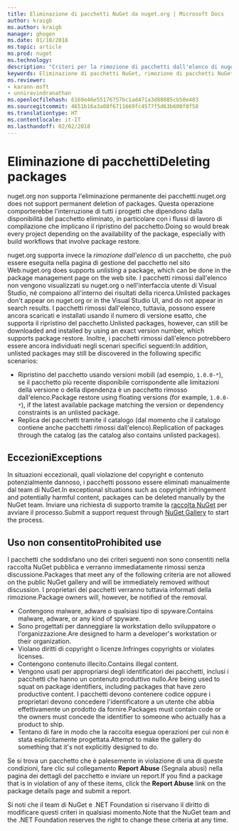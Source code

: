 ```yaml
---
title: Eliminazione di pacchetti NuGet da nuget.org | Microsoft Docs
author: kraigb
ms.author: kraigb
manager: ghogen
ms.date: 01/18/2018
ms.topic: article
ms.prod: nuget
ms.technology: 
description: "Criteri per la rimozione di pacchetti dall'elenco di nuget.org; l'eliminazione permanente non è supportata, salvo quando i pacchetti violano altri criteri."
keywords: Eliminazione di pacchetti NuGet, rimozione di pacchetti NuGet dall'elenco, usi non consentiti dei pacchetti
ms.reviewer:
- karann-msft
- unniravindranathan
ms.openlocfilehash: 6169e46e55176757bc1ad471a3d80885cb50e403
ms.sourcegitcommit: 4651b16a3a08f6711669fc4577f5d63b600f8f58
ms.translationtype: HT
ms.contentlocale: it-IT
ms.lasthandoff: 02/02/2018
---
```

# <a name="deleting-packages"></a><span data-ttu-id="ea108-104">Eliminazione di pacchetti</span><span class="sxs-lookup"><span data-stu-id="ea108-104">Deleting packages</span></span>

<span data-ttu-id="ea108-105">nuget.org non supporta l'eliminazione permanente dei pacchetti.</span><span class="sxs-lookup"><span data-stu-id="ea108-105">nuget.org does not support permanent deletion of packages.</span></span> <span data-ttu-id="ea108-106">Questa operazione comporterebbe l'interruzione di tutti i progetti che dipendono dalla disponibilità del pacchetto eliminato, in particolare con i flussi di lavoro di compilazione che implicano il ripristino del pacchetto.</span><span class="sxs-lookup"><span data-stu-id="ea108-106">Doing so would break every project depending on the availability of the package, especially with build workflows that involve package restore.</span></span>

<span data-ttu-id="ea108-107">nuget.org supporta invece la *rimozione dall'elenco* di un pacchetto, che può essere eseguita nella pagina di gestione del pacchetto nel sito Web.</span><span class="sxs-lookup"><span data-stu-id="ea108-107">nuget.org does supports *unlisting* a package, which can be done in the package management page on the web site.</span></span> <span data-ttu-id="ea108-108">I pacchetti rimossi dall'elenco non vengono visualizzati su nuget.org o nell'interfaccia utente di Visual Studio, né compaiono all'interno dei risultati della ricerca.</span><span class="sxs-lookup"><span data-stu-id="ea108-108">Unlisted packages don't appear on nuget.org or in the Visual Studio UI, and do not appear in search results.</span></span> <span data-ttu-id="ea108-109">I pacchetti rimossi dall'elenco, tuttavia, possono essere ancora scaricati e installati usando il numero di versione esatto, che supporta il ripristino del pacchetto.</span><span class="sxs-lookup"><span data-stu-id="ea108-109">Unlisted packages, however, can still be downloaded and installed by using an exact version number, which supports package restore.</span></span> <span data-ttu-id="ea108-110">Inoltre, i pacchetti rimossi dall'elenco potrebbero essere ancora individuati negli scenari specifici seguenti:</span><span class="sxs-lookup"><span data-stu-id="ea108-110">In addition, unlisted packages may still be discovered in the following specific scenarios:</span></span>

- <span data-ttu-id="ea108-111">Ripristino del pacchetto usando versioni mobili (ad esempio, `1.0.0-*`), se il pacchetto più recente disponibile corrispondente alle limitazioni della versione o della dipendenza è un pacchetto rimosso dall'elenco.</span><span class="sxs-lookup"><span data-stu-id="ea108-111">Package restore using floating versions (for example, `1.0.0-*`), if the latest available package matching the version or dependency constraints is an unlisted package.</span></span>
- <span data-ttu-id="ea108-112">Replica dei pacchetti tramite il catalogo (dal momento che il catalogo contiene anche pacchetti rimossi dall'elenco).</span><span class="sxs-lookup"><span data-stu-id="ea108-112">Replication of packages through the catalog (as the catalog also contains unlisted packages).</span></span>

## <a name="exceptions"></a><span data-ttu-id="ea108-113">Eccezioni</span><span class="sxs-lookup"><span data-stu-id="ea108-113">Exceptions</span></span>

<span data-ttu-id="ea108-114">In situazioni eccezionali, quali violazione del copyright e contenuto potenzialmente dannoso, i pacchetti possono essere eliminati manualmente dal team di NuGet.</span><span class="sxs-lookup"><span data-stu-id="ea108-114">In exceptional situations such as copyright infringement and potentially harmful content, packages can be deleted manually by the NuGet team.</span></span> <span data-ttu-id="ea108-115">Inviare una richiesta di supporto tramite la [raccolta NuGet](http://www.nuget.org) per avviare il processo.</span><span class="sxs-lookup"><span data-stu-id="ea108-115">Submit a support request through [NuGet Gallery](http://www.nuget.org) to start the process.</span></span>

## <a name="prohibited-use"></a><span data-ttu-id="ea108-116">Uso non consentito</span><span class="sxs-lookup"><span data-stu-id="ea108-116">Prohibited use</span></span>

<span data-ttu-id="ea108-117">I pacchetti che soddisfano uno dei criteri seguenti non sono consentiti nella raccolta NuGet pubblica e verranno immediatamente rimossi senza discussione.</span><span class="sxs-lookup"><span data-stu-id="ea108-117">Packages that meet any of the following criteria are not allowed on the public NuGet gallery and will be immediately removed without discussion.</span></span> <span data-ttu-id="ea108-118">I proprietari dei pacchetti verranno tuttavia informati della rimozione.</span><span class="sxs-lookup"><span data-stu-id="ea108-118">Package owners will, however, be notified of the removal.</span></span>

- <span data-ttu-id="ea108-119">Contengono malware, adware o qualsiasi tipo di spyware.</span><span class="sxs-lookup"><span data-stu-id="ea108-119">Contains malware, adware, or any kind of spyware.</span></span>
- <span data-ttu-id="ea108-120">Sono progettati per danneggiare la workstation dello sviluppatore o l'organizzazione.</span><span class="sxs-lookup"><span data-stu-id="ea108-120">Are designed to harm a developer's workstation or their organization.</span></span>
- <span data-ttu-id="ea108-121">Violano diritti di copyright o licenze.</span><span class="sxs-lookup"><span data-stu-id="ea108-121">Infringes copyrights or violates licenses.</span></span>
- <span data-ttu-id="ea108-122">Contengono contenuto illecito.</span><span class="sxs-lookup"><span data-stu-id="ea108-122">Contains illegal content.</span></span>
- <span data-ttu-id="ea108-123">Vengono usati per appropriarsi degli identificatori dei pacchetti, inclusi i pacchetti che hanno un contenuto produttivo nullo.</span><span class="sxs-lookup"><span data-stu-id="ea108-123">Are being used to squat on package identifiers, including packages that have zero productive content.</span></span> <span data-ttu-id="ea108-124">I pacchetti devono contenere codice oppure i proprietari devono concedere l'identificatore a un utente che abbia effettivamente un prodotto da fornire.</span><span class="sxs-lookup"><span data-stu-id="ea108-124">Packages must contain code or the owners must concede the identifier to someone who actually has a product to ship.</span></span>
- <span data-ttu-id="ea108-125">Tentano di fare in modo che la raccolta esegua operazioni per cui non è stata esplicitamente progettata.</span><span class="sxs-lookup"><span data-stu-id="ea108-125">Attempt to make the gallery do something that it's not explicitly designed to do.</span></span>

<span data-ttu-id="ea108-126">Se si trova un pacchetto che è palesemente in violazione di una di queste condizioni, fare clic sul collegamento **Report Abuse** (Segnala abusi) nella pagina dei dettagli del pacchetto e inviare un report.</span><span class="sxs-lookup"><span data-stu-id="ea108-126">If you find a package that is in violation of any of these items, click the **Report Abuse** link on the package details page and submit a report.</span></span>

<span data-ttu-id="ea108-127">Si noti che il team di NuGet e .NET Foundation si riservano il diritto di modificare questi criteri in qualsiasi momento.</span><span class="sxs-lookup"><span data-stu-id="ea108-127">Note that the NuGet team and the .NET Foundation reserves the right to change these criteria at any time.</span></span>

